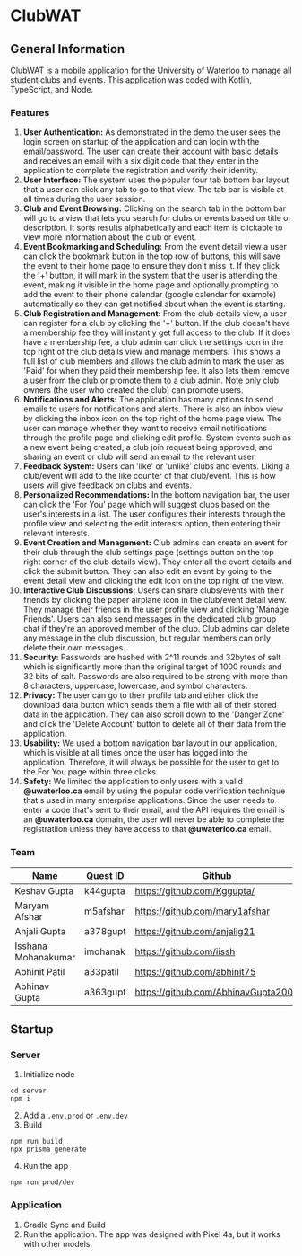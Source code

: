 # ClubWAT

## General Information
ClubWAT is a mobile application for the University of Waterloo to manage all student clubs and events. This application was coded with Kotlin, TypeScript, and Node.

### Features
1. **User Authentication:** As demonstrated in the demo the user sees the login screen on startup of the application and can login with the email/password. The user can create their account with basic details and receives an email with a six digit code that they enter in the application to complete the registration and verify their identity.
2. **User Interface:** The system uses the popular four tab bottom bar layout that a user can click any tab to go to that view. The tab bar is visible at all times during the user session.
3. **Club and Event Browsing:** Clicking on the search tab in the bottom bar will go to a view that lets you search for clubs or events based on title or description. It sorts results alphabetically and each item is clickable to view more information about the club or event.
4. **Event Bookmarking and Scheduling:** From the event detail view a user can click the bookmark button in the top row of buttons, this will save the event to their home page to ensure they don't miss it. If they click the '+' button, it will mark in the system that the user is attending the event, making it visible in the home page and optionally prompting to add the event to their phone calendar (google calendar for example) automatically so they can get notified about when the event is starting.
5. **Club Registration and Management:** From the club details view, a user can register for a club by clicking the '+' button. If the club doesn't have a membership fee they will instantly get full access to the club. If it does have a membership fee, a club admin can click the settings icon in the top right of the club details view and manage members. This shows a full list of club members and allows the club admin to mark the user as 'Paid' for when they paid their membership fee. It also lets them remove a user from the club or promote them to a club admin. Note only club owners (the user who created the club) can promote users.
6. **Notifications and Alerts:** The application has many options to send emails to users for notifications and alerts. There is also an inbox view by clicking the inbox icon on the top right of the home page view. The user can manage whether they want to receive email notifications through the profile page and clicking edit profile. System events such as a new event being created, a club join request being approved, and sharing an event or club will send an email to the relevant user.
7. **Feedback System:** Users can 'like' or 'unlike' clubs and events. Liking a club/event will add to the like counter of that club/event. This is how users will give feedback on clubs and events.
8. **Personalized Recommendations:** In the bottom navigation bar, the user can click the 'For You' page which will suggest clubs based on the user's interests in a list. The user configures their interests through the profile view and selecting the edit interests option, then entering their relevant interests.
9. **Event Creation and Management:** Club admins can create an event for their club through the club settings page (settings button on the top right corner of the club details view). They enter all the event details and click the submit button. They can also edit an event by going to the event detail view and clicking the edit icon on the top right of the view.
10. **Interactive Club Discussions:** Users can share clubs/events with their friends by clicking the paper airplane icon in the club/event detail view. They manage their friends in the user profile view and clicking 'Manage Friends'. Users can also send messages in the dedicated club group chat if they're an approved member of the club. Club admins can delete any message in the club discussion, but regular members can only delete their own messages.
11. **Security:** Passwords are hashed with 2^11 rounds and 32bytes of salt which is significantly more than the original target of 1000 rounds and 32 bits of salt. Passwords are also required to be strong with more than 8 characters, uppercase, lowercase, and symbol characters.
12. **Privacy:** The user can go to their profile tab and either click the download data button which sends them a file with all of their stored data in the application. They can also scroll down to the 'Danger Zone' and click the 'Delete Account' button to delete all of their data from the application.
13. **Usability:** We used a bottom navigation bar layout in our application, which is visible at all times once the user has logged into the application. Therefore, it will always be possible for the user to get to the For You page within three clicks.
14. **Safety:** We limited the application to only users with a valid **@uwaterloo.ca** email by using the popular code verification technique that's used in many enterprise applications. Since the user needs to enter a code that's sent to their email, and the API requires the email is an **@uwaterloo.ca** domain, the user will never be able to complete the registratiion unless they have access to that **@uwaterloo.ca** email.

### Team

| Name                | Quest ID | Github                              |
| ------------------- | -------- | ----------------------------------- |
| Keshav Gupta        | k44gupta | https://github.com/Kggupta/         |
| Maryam Afshar       | m5afshar | https://github.com/mary1afshar      |
| Anjali Gupta        | a378gupt | https://github.com/anjalig21        |
| Isshana Mohanakumar | imohanak | https://github.com/iissh            |
| Abhinit Patil       | a33patil | https://github.com/abhinit75        |
| Abhinav Gupta       | a363gupt | https://github.com/AbhinavGupta2002 |

## Startup

### Server

1. Initialize node

```
cd server
npm i
```

2. Add a `.env.prod` or `.env.dev`
3. Build

```
npm run build
npx prisma generate
```

4. Run the app

```
npm run prod/dev
```

### Application

1. Gradle Sync and Build
2. Run the application. The app was designed with Pixel 4a, but it works with other models.
